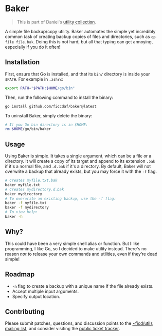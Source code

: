 # Baker

> This is part of Daniel's [utility collection](https://sr.ht/~ficd/utils/).

A simple file backup/copy utility. Baker automates the simple yet incredibly
common task of creating backup copies of files and directories, such as
`cp file file.bak`. Doing this is not hard, but all that typing can get
annoying, especially if you do it often!

## Installation

First, ensure that Go is installed, and that its `bin/` directory is inside your
`$PATH`. For example in `.zshrc`:

```bash
export PATH="$PATH:$HOME/go/bin"
```

Then, run the following command to install the binary:

```bash
go install github.com/ficcdaf/baker@latest
```

To uninstall Baker, simply delete the binary:

```Bash
# If you Go bin directory is in $HOME:
rm $HOME/go/bin/baker
```

## Usage

Using Baker is simple. It takes a single argument, which can be a file or a
directory. It will create a copy of its target and append to its extension
`.bak` if it's a normal file, and `.d.bak` if it's a directory. By default,
Baker will not overwrite a backup that already exists, but you may force it with
the `-f` flag.

```Bash
# Creates myfile.txt.bak
baker myfile.txt
# Creates mydirectory.d.bak
baker mydirectory
# To overwrite an existing backup, use the -f flag:
baker -f myfile.txt
baker -f mydirectory
# To view help:
baker -h
```

## Why?

This could have been a very simple shell alias or function. But I like
programming, I like Go, so I decided to make utility instead. There's no reason
_not_ to release your own commands and utilities, even if they're dead simple!

## Roadmap

- `-n` flag to create a backup with a unique name if the file already exists.
- Accept multiple input arguments.
- Specify output location.

## Contributing

Please submit patches, questions, and discussion points to the
[~ficd/utils mailing list](https://lists.sr.ht/~ficd/utils), and consider
visiting the [public ticket tracker](https://todo.sr.ht/~ficd/utils).
